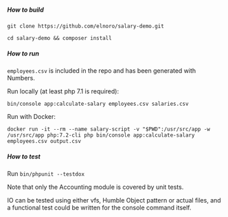 ##### How to build

`git clone https://github.com/elnoro/salary-demo.git`

`cd salary-demo && composer install`

##### How to run

`employees.csv` is included in the repo and has been generated with Numbers.

Run locally (at least php 7.1 is required):

`bin/console app:calculate-salary employees.csv salaries.csv`

Run with Docker:

`docker run -it --rm --name salary-script -v "$PWD":/usr/src/app -w /usr/src/app php:7.2-cli php bin/console app:calculate-salary employees.csv output.csv`


##### How to test

Run `bin/phpunit --testdox`

Note that only the Accounting module is covered by unit tests. 

IO can be tested using either vfs, Humble Object pattern or actual files, and a functional test could be written for the console command itself.

